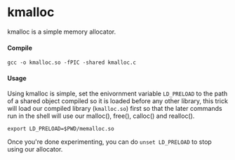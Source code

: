 # kmalloc

kmalloc is a simple memory allocator.

#### Compile ####
```
gcc -o kmalloc.so -fPIC -shared kmalloc.c
```

#### Usage ####
Using kmalloc is simple, set the enivornment variable ```LD_PRELOAD``` to the path of a shared object compiled so it is loaded before any other library, this trick will load our compiled library (```kmalloc.so```) first so that the later commands run in the shell will use our malloc(), free(), calloc() and realloc().
```
export LD_PRELOAD=$PWD/memalloc.so
```
Once you're done experimenting, you can do ```unset LD_PRELOAD``` to stop using our allocator.

